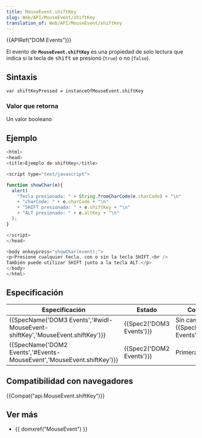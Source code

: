 ```yaml
---
title: MouseEvent.shiftKey
slug: Web/API/MouseEvent/shiftKey
translation_of: Web/API/MouseEvent/shiftKey
---
```

{{APIRef("DOM Events")}}

El evento de **`MouseEvent.shiftKey`** es una propiedad de solo lectura que indica si la tecla de <kbd>shift</kbd> se presionó (`true`) o no (`false`).

## Sintaxis

    var shiftKeyPressed = instanceOfMouseEvent.shiftKey

### Valor que retorna

Un valor booleano

## Ejemplo

```js
<html>
<head>
<title>Ejemplo de shiftKey</title>

<script type="text/javascript">

function showChar(e){
  alert(
    "Tecla presionada: " + String.fromCharCode(e.charCode) + "\n"
    + "charCode: " + e.charCode + "\n"
    + "SHIFT presionada: " + e.shiftKey + "\n"
    + "ALT presionado: " + e.altKey + "\n"
  );
}

</script>
</head>

<body onkeypress="showChar(event);">
<p>Presione cualquier tecla, con o sin la tecla SHIFT.<br />
También puede utilizar SHIFT junto a la tecla ALT.</p>
</body>
</html>
```

## Especificación

| Especificación                                                                                           | Estado                           | Comentario                                              |
| -------------------------------------------------------------------------------------------------------- | -------------------------------- | ------------------------------------------------------- |
| {{SpecName('DOM3 Events','#widl-MouseEvent-shiftKey','MouseEvent.shiftKey')}} | {{Spec2('DOM3 Events')}} | Sin cambios desde {{SpecName('DOM2 Events')}}. |
| {{SpecName('DOM2 Events','#Events-MouseEvent','MouseEvent.shiftKey')}}             | {{Spec2('DOM2 Events')}} | Primera definición.                                     |

## Compatibilidad con navegadores

{{Compat("api.MouseEvent.shiftKey")}}

## Ver más

- {{ domxref("MouseEvent") }}
